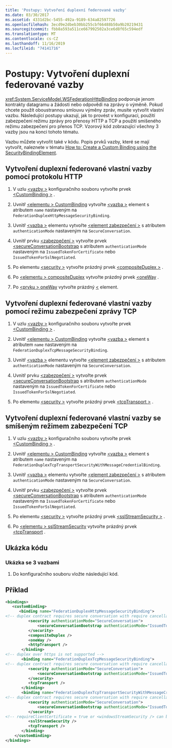 ```yaml
---
title: 'Postupy: Vytvoření duplexní federované vazby'
ms.date: 03/30/2017
ms.assetid: 4331d2bc-5455-492a-9189-634a82597726
ms.openlocfilehash: 3ecd9e2dbeb30bb255cbf66488b50a9b20219431
ms.sourcegitcommit: fbb8a593a511ce667992502a3ce6d8f65c594edf
ms.translationtype: MT
ms.contentlocale: cs-CZ
ms.lasthandoff: 11/16/2019
ms.locfileid: "74141716"
---
```

# <a name="how-to-create-a-duplex-federated-binding"></a>Postupy: Vytvoření duplexní federované vazby

<xref:System.ServiceModel.WSFederationHttpBinding> podporuje jenom kontrakty datagramu a žádosti nebo odpovědi na zprávy o výměně. Pokud chcete použít oboustrannou smlouvu výměny zpráv, musíte vytvořit vlastní vazbu. Následující postupy ukazují, jak to provést v konfiguraci, použití zabezpečení režimu zprávy pro přenosy HTTP a TCP a použití smíšeného režimu zabezpečení pro přenos TCP. Vzorový kód zobrazující všechny 3 vazby jsou na konci tohoto tématu.

Vazbu můžete vytvořit také v kódu. Popis prvků vazby, které se mají vytvořit, naleznete v tématu [How to: Create a Custom Binding using the SecurityBindingElement](../../../../docs/framework/wcf/feature-details/how-to-create-a-custom-binding-using-the-securitybindingelement.md).

## <a name="to-create-a-duplex-federated-custom-binding-with-http"></a>Vytvoření duplexní federované vlastní vazby pomocí protokolu HTTP

1. V uzlu [\<vazby >](../../../../docs/framework/configure-apps/file-schema/wcf/bindings.md) konfiguračního souboru vytvořte prvek [\<CustomBinding >](../../../../docs/framework/configure-apps/file-schema/wcf/custombinding.md) .

2. Uvnitř [\<elementu > CustomBinding](../../../../docs/framework/configure-apps/file-schema/wcf/custombinding.md) vytvořte [\<vazba >](../../configure-apps/file-schema/wcf/bindings.md) element s atributem `name` nastaveným na `FederationDuplexHttpMessageSecurityBinding`.

3. Uvnitř [\<vazba >](../../configure-apps/file-schema/wcf/bindings.md) elementu vytvořte [\<element zabezpečení >](../../../../docs/framework/configure-apps/file-schema/wcf/security-of-custombinding.md) s atributem `authenticationMode` nastaveným na `SecureConversation`.

4. Uvnitř prvku [\<zabezpečení >](../../../../docs/framework/configure-apps/file-schema/wcf/security-of-custombinding.md) vytvořte prvek [\<secureConversationBootstrap](../../../../docs/framework/configure-apps/file-schema/wcf/secureconversationbootstrap.md) s atributem `authenticationMode` nastaveným na `IssuedTokenForCertificate` nebo `IssuedTokenForSslNegotiated`.

5. Po elementu [\<security >](../../../../docs/framework/configure-apps/file-schema/wcf/security-of-custombinding.md) vytvořte prázdný prvek [\<compositeDuplex >](../../../../docs/framework/configure-apps/file-schema/wcf/compositeduplex.md) .

6. Po [\<elementu > compositeDuplex](../../../../docs/framework/configure-apps/file-schema/wcf/compositeduplex.md) vytvořte prázdný prvek [\<oneWay](../../../../docs/framework/configure-apps/file-schema/wcf/oneway.md) .

7. Po [\<prvku > oneWay](../../../../docs/framework/configure-apps/file-schema/wcf/oneway.md) vytvořte prázdný [\<](../../../../docs/framework/configure-apps/file-schema/wcf/httptransport.md) element.

## <a name="to-create-a-duplex-federated-custom-binding-with-tcp-message-security-mode"></a>Vytvoření duplexní federované vlastní vazby pomocí režimu zabezpečení zprávy TCP

1. V uzlu [\<vazby >](../../../../docs/framework/configure-apps/file-schema/wcf/bindings.md) konfiguračního souboru vytvořte prvek [\<CustomBinding >](../../../../docs/framework/configure-apps/file-schema/wcf/custombinding.md) .

2. Uvnitř [\<elementu > CustomBinding](../../../../docs/framework/configure-apps/file-schema/wcf/custombinding.md) vytvořte [\<vazba >](../../configure-apps/file-schema/wcf/bindings.md) element s atributem `name` nastaveným na `FederationDuplexTcpMessageSecurityBinding`.

3. Uvnitř [\<vazba >](../../configure-apps/file-schema/wcf/bindings.md) elementu vytvořte [\<element zabezpečení >](../../../../docs/framework/configure-apps/file-schema/wcf/security-of-custombinding.md) s atributem `authenticationMode` nastaveným na `SecureConversation`.

4. Uvnitř prvku [\<zabezpečení >](../../../../docs/framework/configure-apps/file-schema/wcf/security-of-custombinding.md) vytvořte prvek [\<secureConversationBootstrap](../../../../docs/framework/configure-apps/file-schema/wcf/secureconversationbootstrap.md) s atributem `authenticationMode` nastaveným na `IssuedTokenForCertificate` nebo `IssuedTokenForSslNegotiated`.

5. Po elementu [\<security >](../../../../docs/framework/configure-apps/file-schema/wcf/security-of-custombinding.md) vytvořte prázdný prvek [\<tcpTransport >](../../../../docs/framework/configure-apps/file-schema/wcf/tcptransport.md) .

## <a name="to-create-a-duplex-federated-custom-binding-with-tcp-mixed-security-mode"></a>Vytvoření duplexní federované vlastní vazby se smíšeným režimem zabezpečení TCP

1. V uzlu [\<vazby >](../../../../docs/framework/configure-apps/file-schema/wcf/bindings.md) konfiguračního souboru vytvořte prvek [\<CustomBinding >](../../../../docs/framework/configure-apps/file-schema/wcf/custombinding.md) .

2. Uvnitř [\<elementu > CustomBinding](../../../../docs/framework/configure-apps/file-schema/wcf/custombinding.md) vytvořte [\<vazba >](../../configure-apps/file-schema/wcf/bindings.md) element s atributem `name` nastaveným na `FederationDuplexTcpTransportSecurityWithMessageCredentialBinding`.

3. Uvnitř [\<vazba >](../../configure-apps/file-schema/wcf/bindings.md) elementu vytvořte [\<element zabezpečení >](../../../../docs/framework/configure-apps/file-schema/wcf/security-of-custombinding.md) s atributem `authenticationMode` nastaveným na `SecureConversation`.

4. Uvnitř prvku [\<zabezpečení >](../../../../docs/framework/configure-apps/file-schema/wcf/security-of-custombinding.md) vytvořte prvek [\<secureConversationBootstrap](../../../../docs/framework/configure-apps/file-schema/wcf/secureconversationbootstrap.md) s atributem `authenticationMode` nastaveným na `IssuedTokenForCertificate` nebo `IssuedTokenForSslNegotiated`.

5. Po elementu [\<security >](../../../../docs/framework/configure-apps/file-schema/wcf/security-of-custombinding.md) vytvořte prázdný prvek [\<sslStreamSecurity >](../../../../docs/framework/configure-apps/file-schema/wcf/sslstreamsecurity.md) .

6. Po [\<elementu > sslStreamSecurity](../../../../docs/framework/configure-apps/file-schema/wcf/sslstreamsecurity.md) vytvořte prázdný prvek [\<tcpTransport](../../../../docs/framework/configure-apps/file-schema/wcf/tcptransport.md) .

## <a name="code-sample"></a>Ukázka kódu

### <a name="sample-with-3-bindings"></a>Ukázka se 3 vazbami

1. Do konfiguračního souboru vložte následující kód.

## <a name="example"></a>Příklad

```xml
<bindings>
   <customBinding>
      <binding name="FederationDuplexHttpMessageSecurityBinding">
<!-- duplex contract requires secure conversation with require cancellation = true -->
          <security authenticationMode="SecureConversation">
              <secureConversationBootstrap authenticationMode="IssuedTokenForSslNegotiated" />
          </security>
          <compositeDuplex />
          <oneWay />
          <httpTransport />
       </binding>
<!-- duplex over https is not supported -->
       <binding name="FederationDuplexTcpMessageSecurityBinding">
<!-- duplex contract requires secure conversation with require cancellation = true -->
          <security authenticationMode="SecureConversation">
              <secureConversationBootstrap authenticationMode="IssuedTokenForSslNegotiated" />
          </security>
          <tcpTransport />
       </binding>
       <binding name="FederationDuplexTcpTransportSecurityWithMessageCredentialsBinding">
<!-- duplex contract requires secure conversation with require cancellation = true -->
          <security authenticationMode="SecureConversation">
              <secureConversationBootstrap authenticationMode="IssuedTokenOverTransport" />
          </security>
<!-- requireClientCertificate = true or <windowsStreamSecurity /> can be used, but does not make sense for most scenarios -->
          <sslStreamSecurity />
          <tcpTransport />
       </binding>
    </customBinding>
</bindings>
```
